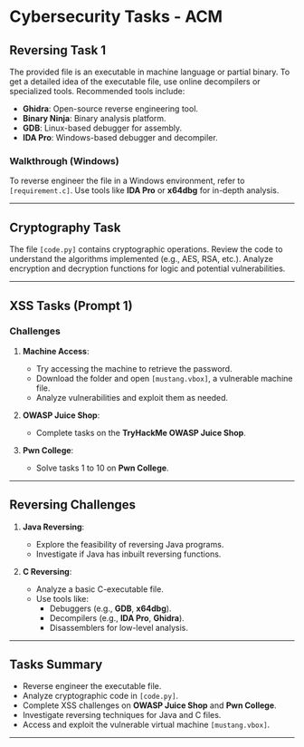 # Cybersecurity Tasks - ACM

## Reversing Task 1

The provided file is an executable in machine language or partial binary. To get a detailed idea of the executable file, use online decompilers or specialized tools. Recommended tools include:

- **Ghidra**: Open-source reverse engineering tool.
- **Binary Ninja**: Binary analysis platform.
- **GDB**: Linux-based debugger for assembly.
- **IDA Pro**: Windows-based debugger and decompiler.

### Walkthrough (Windows)
To reverse engineer the file in a Windows environment, refer to `[requirement.c]`. Use tools like **IDA Pro** or **x64dbg** for in-depth analysis.

---

## Cryptography Task

The file `[code.py]` contains cryptographic operations. Review the code to understand the algorithms implemented (e.g., AES, RSA, etc.). Analyze encryption and decryption functions for logic and potential vulnerabilities.

---

## XSS Tasks (Prompt 1)

### Challenges

1. **Machine Access**:
   - Try accessing the machine to retrieve the password.
   - Download the folder and open `[mustang.vbox]`, a vulnerable machine file.
   - Analyze vulnerabilities and exploit them as needed.

2. **OWASP Juice Shop**:
   - Complete tasks on the **TryHackMe OWASP Juice Shop**.

3. **Pwn College**:
   - Solve tasks 1 to 10 on **Pwn College**.

---

## Reversing Challenges

1. **Java Reversing**:
   - Explore the feasibility of reversing Java programs.
   - Investigate if Java has inbuilt reversing functions.

2. **C Reversing**:
   - Analyze a basic C-executable file.
   - Use tools like:
     - Debuggers (e.g., **GDB**, **x64dbg**).
     - Decompilers (e.g., **IDA Pro**, **Ghidra**).
     - Disassemblers for low-level analysis.

---

## Tasks Summary

- Reverse engineer the executable file.
- Analyze cryptographic code in `[code.py]`.
- Complete XSS challenges on **OWASP Juice Shop** and **Pwn College**.
- Investigate reversing techniques for Java and C files.
- Access and exploit the vulnerable virtual machine `[mustang.vbox]`.

---

